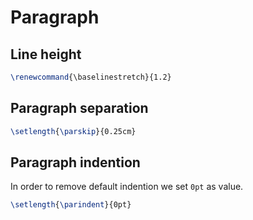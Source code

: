# Paragraph

## Line height

```latex
\renewcommand{\baselinestretch}{1.2}
```

## Paragraph separation

```latex
\setlength{\parskip}{0.25cm}
```

## Paragraph indention

In order to remove default indention we set `0pt` as value.

```latex
\setlength{\parindent}{0pt}
```

